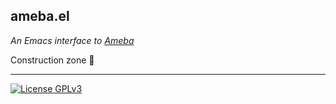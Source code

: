 ## ameba.el
*An Emacs interface to [Ameba](https://github.com/veelenga/ameba)*

Construction zone :construction:

---
[![License GPLv3](https://img.shields.io/badge/license-GPL_v3-green.svg)](http://www.gnu.org/licenses/gpl-3.0.html)
